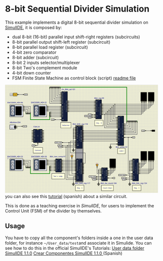 # 8-bit Sequential Divider Simulation

This example implements a digital 8-bit sequential divider simulation on [SimulIDE](https://simulide.com/p/), it is composed by:

- dual 8-bit (16-bit) parallel input shift-right registers (subcircuits)
- 8-bit parallel output shift-left register (subcircuit)
- 8-bit parallel load register (subcircuit)
- 4-bit zero comparator
- 8-bit adder (subcircuit)
- 8-bit 2 inputs selector/multiplexer
- 8-bit Two's complement module
- 4-bit down counter
- FSM Finite State Machine as control block (script) [readme file](/FSM/README.md)

![](assets/Divider.png)
you can also see this [tutorial](https://youtu.be/PAcU9CNJh7A?si=TVzpL2JlhtzKox_8) (spanish) about a similar circuit.

This is done as a teaching exercise in _SimulIDE_, for users to implement the Control Unit (FSM) of the divider by themselves.


## Usage 
You have to copy all the component's folders inside a one in the user data folder, for instance `~/User_data/test`and associate it in Simulide.
You can see how to do this in the official SimulIDE's Tutorials:
[User data folder SimulIDE 1.1.0](https://www.youtube.com/watch?v=pAU7fdUWCqs)
[Crear Componentes SimulIDE 1.1.0 ](https://www.youtube.com/watch?v=LBknR6y5Qho) (Spanish)